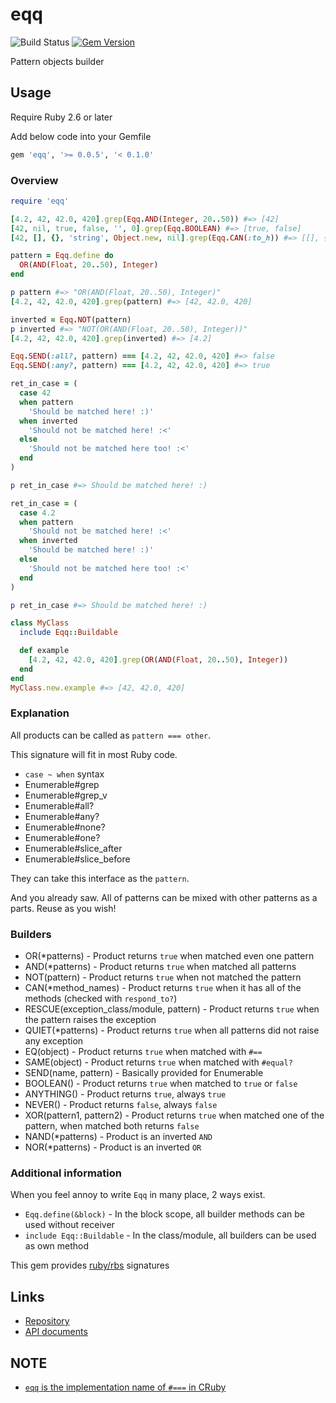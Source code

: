 # eqq

![Build Status](https://github.com/kachick/eqq/actions/workflows/test_behaviors.yml/badge.svg?branch=main)
[![Gem Version](https://badge.fury.io/rb/eqq.png)](http://badge.fury.io/rb/eqq)

Pattern objects builder

## Usage

Require Ruby 2.6 or later

Add below code into your Gemfile

```ruby
gem 'eqq', '>= 0.0.5', '< 0.1.0'
```

### Overview

```ruby
require 'eqq'

[4.2, 42, 42.0, 420].grep(Eqq.AND(Integer, 20..50)) #=> [42]
[42, nil, true, false, '', 0].grep(Eqq.BOOLEAN) #=> [true, false]
[42, [], {}, 'string', Object.new, nil].grep(Eqq.CAN(:to_h)) #=> [[], {}, nil]

pattern = Eqq.define do
  OR(AND(Float, 20..50), Integer)
end

p pattern #=> "OR(AND(Float, 20..50), Integer)"
[4.2, 42, 42.0, 420].grep(pattern) #=> [42, 42.0, 420]

inverted = Eqq.NOT(pattern)
p inverted #=> "NOT(OR(AND(Float, 20..50), Integer))"
[4.2, 42, 42.0, 420].grep(inverted) #=> [4.2]

Eqq.SEND(:all?, pattern) === [4.2, 42, 42.0, 420] #=> false
Eqq.SEND(:any?, pattern) === [4.2, 42, 42.0, 420] #=> true

ret_in_case = (
  case 42
  when pattern
    'Should be matched here! :)'
  when inverted
    'Should not be matched here! :<'
  else
    'Should not be matched here too! :<'
  end
)

p ret_in_case #=> Should be matched here! :)

ret_in_case = (
  case 4.2
  when pattern
    'Should not be matched here! :<'
  when inverted
    'Should be matched here! :)'
  else
    'Should not be matched here too! :<'
  end
)

p ret_in_case #=> Should be matched here! :)

class MyClass
  include Eqq::Buildable

  def example
    [4.2, 42, 42.0, 420].grep(OR(AND(Float, 20..50), Integer))
  end
end
MyClass.new.example #=> [42, 42.0, 420]
```

### Explanation

All products can be called as `pattern === other`.

This signature will fit in most Ruby code.

* `case ~ when` syntax
* Enumerable#grep
* Enumerable#grep_v
* Enumerable#all?
* Enumerable#any?
* Enumerable#none?
* Enumerable#one?
* Enumerable#slice_after
* Enumerable#slice_before

They can take this interface as the `pattern`.

And you already saw. All of patterns can be mixed with other patterns as a parts.
Reuse as you wish!

### Builders

* OR(*patterns) - Product returns `true` when matched even one pattern
* AND(*patterns) - Product returns `true` when matched all patterns
* NOT(pattern) - Product returns `true` when not matched the pattern
* CAN(*method_names) - Product returns `true` when it has all of the methods (checked with `respond_to?`)
* RESCUE(exception_class/module, pattern) - Product returns `true` when the pattern raises the exception
* QUIET(*patterns) - Product returns `true` when all patterns did not raise any exception
* EQ(object) - Product returns `true` when matched with `#==`
* SAME(object) - Product returns `true` when matched with `#equal?`
* SEND(name, pattern) - Basically provided for Enumerable
* BOOLEAN() - Product returns `true` when matched to `true` or `false`
* ANYTHING() - Product returns `true`, always `true`
* NEVER() - Product returns `false`, always `false`
* XOR(pattern1, pattern2) - Product returns `true` when matched one of the pattern, when matched both returns `false`
* NAND(*patterns) - Product is an inverted `AND`
* NOR(*patterns) - Product is an inverted `OR`

### Additional information

When you feel annoy to write `Eqq` in many place, 2 ways exist.

* `Eqq.define(&block)` - In the block scope, all builder methods can be used without receiver
* `include Eqq::Buildable` - In the class/module, all builders can be used as own method

This gem provides [ruby/rbs](https://github.com/ruby/rbs) signatures

## Links

* [Repository](https://github.com/kachick/eqq)
* [API documents](https://kachick.github.io/eqq)

## NOTE

* [`eqq` is the implementation name of `#===` in CRuby](https://github.com/ruby/ruby/blob/2a685da1fcd928530509e99f5edb4117bc377994/range.c#L1859)
